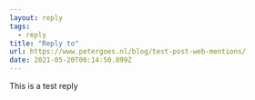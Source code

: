 ```yaml
---
layout: reply 
tags:
  - reply
title: "Reply to"
url: https://www.petergoes.nl/blog/test-post-web-mentions/
date: 2021-05-20T06:14:50.899Z
---
```

This is a test reply 